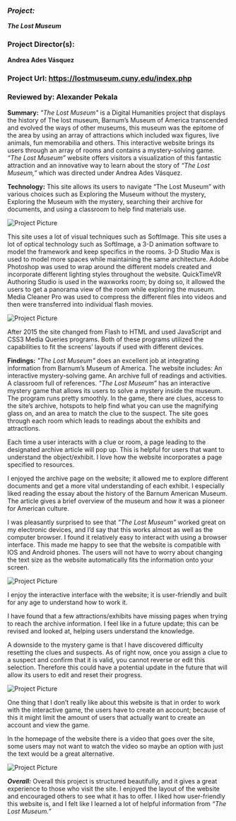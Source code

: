 ### _Project:_  
**_The Lost Museum_**

### **Project Director(s):**
**Andrea Ades Vásquez**


### **Project Url:** https://lostmuseum.cuny.edu/index.php


### **Reviewed by: Alexander Pekala**



**Summary:** 
_"The Lost Museum"_ is a Digital Humanities project that displays the history of The lost museum, Barnum’s Museum of America transcended and evolved the ways of other museums, this museum was the epitome of the area by using an array of attractions which included wax figures, live animals, fun memorabilia and others. This interactive website brings its users through an array of rooms and contains a mystery-solving game. _“The Lost Museum”_ website offers visitors a visualization of this fantastic attraction and an innovative way to learn about the story of _“The Lost Museum,”_ which was directed under Andrea Ades Vásquez.

**Technology:**
 This site allows its users to navigate “The Lost Museum” with various choices such as Exploring the Museum without the mystery, Exploring the Museum with the mystery, searching their archive for documents, and using a classroom to help find materials use. 


![Project Picture](https://2024Pekala.github.io/Alexander-Pekala/images/Tech.png)


This site uses a lot of visual techniques such as SoftImage. This site uses a lot of optical technology such as SoftImage, a 3-D animation software to model the framework and keep specifics in the rooms. 3-D Studio Max is used to model more spaces while maintaining the same architecture. Adobe Photoshop was used to wrap around the different models created and incorporate different lighting styles throughout the website. QuickTimeVR Authoring Studio is used in the waxworks room; by doing so, it allowed the users to get a panorama view of the room while exploring the museum. Media Cleaner Pro was used to compress the different files into videos and then were transferred into individual flash movies. 

![Project Picture](https://2024Pekala.github.io/Alexander-Pekala/images/Options.png)


After 2015 the site changed from Flash to HTML and used JavaScript and CSS3 Media Queries programs. Both of these programs utilized the capabilities to fit the screens’ layouts if used with different devices. 




**Findings:**
_"The Lost Museum"_ does an excellent job at integrating information from Barnum’s Museum of America. The website includes:
An interactive mystery-solving game.
 An archive full of readings and activities.
 A classroom full of references.
_"The Lost Museum”_ has an interactive mystery game that allows its users to solve a mystery inside the museum. The program runs pretty smoothly. In the game, there are clues, access to the site’s archive, hotspots to help find what you can use the magnifying glass on, and an area to match the clue to the suspect. The site goes through each room which leads to readings about the exhibits and attractions. 



Each time a user interacts with a clue or room, a page leading to the designated archive article will pop up. This is helpful for users that want to understand the object/exhibit. I love how the website incorporates a page specified to resources. 


I enjoyed the archive page on the website; it allowed me to explore different documents and get a more vital understanding of each exhibit. I especially liked reading the essay about the history of the Barnum American Museum. The article gives a brief overview of the museum and how it was a pioneer for American culture. 

I was pleasantly surprised to see that _“The Lost Museum”_ worked great on my electronic devices, and I’d say that this works almost as well as the computer browser. I found it relatively easy to interact with using a browser interface. This made me happy to see that the website is compatible with IOS and Android phones. The users will not have to worry about changing the text size as the website automatically fits the information onto your screen. 

![Project Picture](https://2024Pekala.github.io/Alexander-Pekala/images/MobileFriendly.png)



I enjoy the interactive interface with the website; it is user-friendly and built for any age to understand how to work it. 

I have found that a few attractions/exhibits have missing pages when trying to reach the archive information. I feel like in a future update; this can be revised and looked at, helping users understand the knowledge. 


A downside to the mystery game is that I have discovered difficulty resetting the clues and suspects. As of right now, once you assign a clue to a suspect and confirm that it is valid, you cannot reverse or edit this selection. Therefore this could have a potential update in the future that will allow its users to edit and reset their progress. 

![Project Picture](https://2024Pekala.github.io/Alexander-Pekala/images/Clue.png)


One thing that I don’t really like about this website is that in order to work with the interactive game, the users have to create an account; because of this it might limit the amount of users that actually want to create an account and view the game. 

In the homepage of the website there is a video that goes over the site, some users may not want to watch the video so maybe an option with just the text would be a great alternative. 

![Project Picture](https://2024Pekala.github.io/Alexander-Pekala/images/LostMuseum.png)

**_Overall:_** 
Overall this project is structured beautifully, and it gives a great experience to those who visit the site. I enjoyed the layout of the website and encouraged others to see what it has to offer. I liked how user-friendly this website is, and I felt like I learned a lot of helpful information from _“The Lost Museum.”_ 


